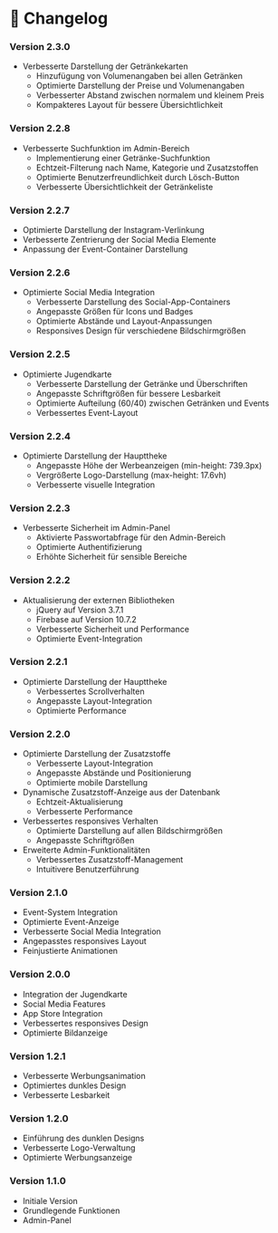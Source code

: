 # 📝 Changelog

### Version 2.3.0
- Verbesserte Darstellung der Getränkekarten
  - Hinzufügung von Volumenangaben bei allen Getränken
  - Optimierte Darstellung der Preise und Volumenangaben
  - Verbesserter Abstand zwischen normalem und kleinem Preis
  - Kompakteres Layout für bessere Übersichtlichkeit

### Version 2.2.8
- Verbesserte Suchfunktion im Admin-Bereich
  - Implementierung einer Getränke-Suchfunktion
  - Echtzeit-Filterung nach Name, Kategorie und Zusatzstoffen
  - Optimierte Benutzerfreundlichkeit durch Lösch-Button
  - Verbesserte Übersichtlichkeit der Getränkeliste

### Version 2.2.7
- Optimierte Darstellung der Instagram-Verlinkung
- Verbesserte Zentrierung der Social Media Elemente
- Anpassung der Event-Container Darstellung

### Version 2.2.6
- Optimierte Social Media Integration
  - Verbesserte Darstellung des Social-App-Containers
  - Angepasste Größen für Icons und Badges
  - Optimierte Abstände und Layout-Anpassungen
  - Responsives Design für verschiedene Bildschirmgrößen

### Version 2.2.5
- Optimierte Jugendkarte
  - Verbesserte Darstellung der Getränke und Überschriften
  - Angepasste Schriftgrößen für bessere Lesbarkeit
  - Optimierte Aufteilung (60/40) zwischen Getränken und Events
  - Verbessertes Event-Layout

### Version 2.2.4
- Optimierte Darstellung der Haupttheke
  - Angepasste Höhe der Werbeanzeigen (min-height: 739.3px)
  - Vergrößerte Logo-Darstellung (max-height: 17.6vh)
  - Verbesserte visuelle Integration

### Version 2.2.3
- Verbesserte Sicherheit im Admin-Panel
  - Aktivierte Passwortabfrage für den Admin-Bereich
  - Optimierte Authentifizierung
  - Erhöhte Sicherheit für sensible Bereiche

### Version 2.2.2
- Aktualisierung der externen Bibliotheken
  - jQuery auf Version 3.7.1
  - Firebase auf Version 10.7.2
  - Verbesserte Sicherheit und Performance
  - Optimierte Event-Integration

### Version 2.2.1
- Optimierte Darstellung der Haupttheke
  - Verbessertes Scrollverhalten
  - Angepasste Layout-Integration
  - Optimierte Performance

### Version 2.2.0
- Optimierte Darstellung der Zusatzstoffe
  - Verbesserte Layout-Integration
  - Angepasste Abstände und Positionierung
  - Optimierte mobile Darstellung
- Dynamische Zusatzstoff-Anzeige aus der Datenbank
  - Echtzeit-Aktualisierung
  - Verbesserte Performance
- Verbessertes responsives Verhalten
  - Optimierte Darstellung auf allen Bildschirmgrößen
  - Angepasste Schriftgrößen
- Erweiterte Admin-Funktionalitäten
  - Verbessertes Zusatzstoff-Management
  - Intuitivere Benutzerführung

### Version 2.1.0
- Event-System Integration
- Optimierte Event-Anzeige
- Verbesserte Social Media Integration
- Angepasstes responsives Layout
- Feinjustierte Animationen

### Version 2.0.0
- Integration der Jugendkarte
- Social Media Features
- App Store Integration
- Verbessertes responsives Design
- Optimierte Bildanzeige

### Version 1.2.1
- Verbesserte Werbungsanimation
- Optimiertes dunkles Design
- Verbesserte Lesbarkeit

### Version 1.2.0
- Einführung des dunklen Designs
- Verbesserte Logo-Verwaltung
- Optimierte Werbungsanzeige

### Version 1.1.0
- Initiale Version
- Grundlegende Funktionen
- Admin-Panel 